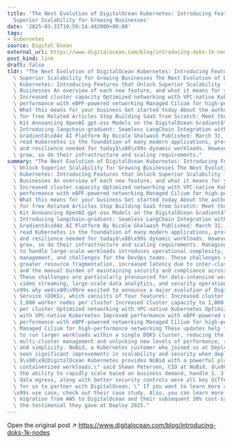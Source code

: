 ```yaml
---
title: 'The Next Evolution of DigitalOcean Kubernetes: Introducing Features that Unlock
  Superior Scalability for Growing Businesses'
date: '2025-03-31T19:59:14.482000+00:00'
tags:
- kubernetes
source: Digital Ocean
external_url: https://www.digitalocean.com/blog/introducing-doks-1k-nodes
post_kind: link
draft: false
tldr: "The Next Evolution of DigitalOcean Kubernetes: Introducing Features that Unlock\
  \ Superior Scalability for Growing Businesses The Next Evolution of DigitalOcean\
  \ Kubernetes: Introducing Features that Unlock Superior Scalability for Growing\
  \ Businesses An overview of each new feature, and what it means for your business\
  \ Increased cluster capacity Optimized networking with VPC-native Kubernetes Improved\
  \ performance with eBPF-powered networking Managed Cilium for high-performance networking\
  \ What this means for your business Get started today About the author Try DigitalOcean\
  \ for free Related Articles Stop Building SaaS from Scratch: Meet the SeaNotes Starter\
  \ Kit Announcing OpenAI gpt-oss Models on the DigitalOcean Gradientâ\x84¢ AI Platform\
  \ Introducing langchain-gradient: Seamless LangChain Integration with DigitalOcean\
  \ Gradientâ\x84¢ AI Platform By Nicole Ghalwash Published: March 31, 2025 4 min\
  \ read Kubernetes is the foundation of many modern applications, providing the scalability\
  \ and resilience needed for todayâ\x80\x99s dynamic workloads. However, as applications\
  \ grow, so do their infrastructure and scaling requirements."
summary: "The Next Evolution of DigitalOcean Kubernetes: Introducing Features that\
  \ Unlock Superior Scalability for Growing Businesses The Next Evolution of DigitalOcean\
  \ Kubernetes: Introducing Features that Unlock Superior Scalability for Growing\
  \ Businesses An overview of each new feature, and what it means for your business\
  \ Increased cluster capacity Optimized networking with VPC-native Kubernetes Improved\
  \ performance with eBPF-powered networking Managed Cilium for high-performance networking\
  \ What this means for your business Get started today About the author Try DigitalOcean\
  \ for free Related Articles Stop Building SaaS from Scratch: Meet the SeaNotes Starter\
  \ Kit Announcing OpenAI gpt-oss Models on the DigitalOcean Gradientâ\x84¢ AI Platform\
  \ Introducing langchain-gradient: Seamless LangChain Integration with DigitalOcean\
  \ Gradientâ\x84¢ AI Platform By Nicole Ghalwash Published: March 31, 2025 4 min\
  \ read Kubernetes is the foundation of many modern applications, providing the scalability\
  \ and resilience needed for todayâ\x80\x99s dynamic workloads. However, as applications\
  \ grow, so do their infrastructure and scaling requirements. Managing multiple clusters\
  \ to handle large-scale workloads introduces operational complexity, increased network\
  \ management, and challenges for the DevOps teams. These challenges can include\
  \ greater resource fragmentation, increased latency due to inter-cluster communication,\
  \ and the manual burden of maintaining security and compliance across multiple clusters.\
  \ These challenges are particularly pronounced for data-intensive workloads like\
  \ video streaming, large-scale data analytics, and security operations. Thatâ\x80\
  \x99s why weâ\x80\x99re excited to announce a major evolution of DigitalOcean Kubernetes\
  \ Service (DOKS), which consists of four features: Increased cluster capacity to\
  \ 1,000 worker nodes per cluster Increased cluster capacity to 1,000 worker nodes\
  \ per cluster Optimized networking with VPC-native Kubernetes Optimized networking\
  \ with VPC-native Kubernetes Improved performance with eBPF-powered networking Improved\
  \ performance with eBPF-powered networking Managed Cilium for high-performance networking\
  \ Managed Cilium for high-performance networking These updates help to empower businesses\
  \ to run larger workloads within a single DOKS cluster, reducing the need for complex\
  \ multi-cluster management and unlocking new levels of performance, reliability,\
  \ and simplicity. NoBid, a Kubernetes customer who joined us at Deploy 2025, has\
  \ seen significant improvements in scalability and security when deploying DOKS.\
  \ â\x80\x9CDigitalOcean Kubernetes provides NoBid with a powerful platform for our\
  \ containerized workloads,\" said Shawn Petersen, CIO at NoBid. â\x80\x9CAdditionally,\
  \ the ability to rapidly scale based on business demand, handle 1. 3 PB/month in\
  \ data egress, along with better security controls were all key differentiators\
  \ for us to partner with DigitalOcean. \" If you want to learn more about NoBidâ\x80\
  \x99s use case, check out their case study. Also, you can learn more about their\
  \ migration from AWS to DigitalOcean and their subsequent 30% cost-savings by watching\
  \ the testimonial they gave at Deploy 2025."
---
```

Open the original post ↗ https://www.digitalocean.com/blog/introducing-doks-1k-nodes
